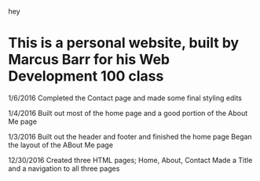 hey

This is a personal website, built by Marcus Barr for his Web Development 100 class
==============

1/6/2016
Completed the Contact page and made some final styling edits

1/4/2016
Built out most of the home page and a good portion of the About Me page

1/3/2016
Built out the header and footer and finished the home page
Began the layout of the ABout Me page

12/30/2016
Created three HTML pages; Home, About, Contact
Made a Title and a navigation to all three pages

